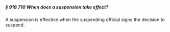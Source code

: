 ##### § 919.710 When does a suspension take effect? #####

A suspension is effective when the suspending official signs the decision to suspend.